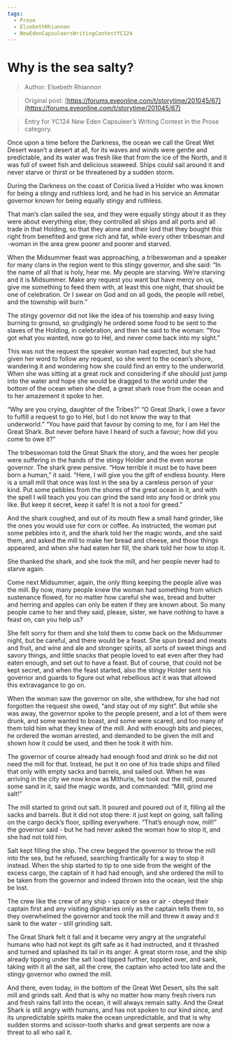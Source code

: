 ```yaml
---
tags:
  - Prose
  - ElsebethRhiannon
  - NewEdenCapsuleersWritingContestYC124
---
```



# Why is the sea salty?

> Author: Elsebeth Rhiannon

> Original post: [https://forums.eveonline.com/t/storytime/201045/67](https://forums.eveonline.com/t/storytime/201045/67)

> Entry for YC124 New Eden Capsuleer’s Writing Contest in the Prose category.


Once upon a time before the Darkness, the ocean we call the Great Wet Desert wasn’t a desert at all, for its waves and winds were gentle and predictable, and its water was fresh like that from the ice of the North, and it was full of sweet fish and delicious seaweed. Ships could sail around it and never starve or thirst or be threatened by a sudden storm.

During the Darkness on the coast of Coricia lived a Holder who was known for being a stingy and ruthless lord, and he had in his service an Ammatar governor known for being equally stingy and ruthless.

That man’s clan sailed the sea, and they were equally stingy about it as they were about everything else; they controlled all ships and all ports and all trade in that Holding, so that they alone and their lord that they bought this right from benefited and grew rich and fat, while every other tribesman and -woman in the area grew poorer and poorer and starved.

When the Midsummer feast was approaching, a tribeswoman and a speaker for many clans in the region went to this stingy governor, and she said: “In the name of all that is holy, hear me. My people are starving. We’re starving and it is Midsummer. Make any request you want but have mercy on us, give me something to feed them with, at least this one night, that should be one of celebration. Or I swear on God and on all gods, the people will rebel, and the township will burn.”

The stingy governor did not like the idea of his township and easy living burning to ground, so grudgingly he ordered some food to be sent to the slaves of the Holding, in celebration, and then he said to the woman: “You got what you wanted, now go to Hel, and never come back into my sight.”

This was not the request the speaker woman had expected, but she had given her word to follow any request, so she went to the ocean’s shore, wandering it and wondering how she could find an entry to the underworld. When she was sitting at a great rock and considering if she should just jump into the water and hope she would be dragged to the world under the bottom of the ocean when she died, a great shark rose from the ocean and to her amazement it spoke to her.

“Why are you crying, daughter of the Tribes?”
“O Great Shark, I owe a favor to fulfill a request to go to Hel, but I do not know the way to that underworld.”
“You have paid that favour by coming to me, for I am Hel the Great Shark. But never before have I heard of such a favour; how did you come to owe it?”

The tribeswoman told the Great Shark the story, and the woes her people were suffering in the hands of the stingy Holder and the even worse governor. The shark grew pensive. “How terrible it must be to have been born a human,” it said. “Here, I will give you the gift of endless bounty. Here is a small mill that once was lost in the sea by a careless person of your kind. Put some pebbles from the shores of the great ocean in it, and with the spell I will teach you you can grind the sand into any food or drink you like. But keep it secret, keep it safe! It is not a tool for greed.”

And the shark coughed, and out of its mouth flew a small hand grinder, like the ones you would use for corn or coffee. As instructed, the woman put some pebbles into it, and the shark told her the magic words, and she said them, and asked the mill to make her bread and cheese, and those things appeared, and when she had eaten her fill, the shark told her how to stop it.

She thanked the shark, and she took the mill, and her people never had to starve again.

Come next Midsummer, again, the only thing keeping the people alive was the mill. By now, many people knew the woman had something from which sustenance flowed, for no matter how careful she was, bread and butter and herring and apples can only be eaten if they are known about. So many people came to her and they said, please, sister, we have nothing to have a feast on, can you help us?

She felt sorry for them and she told them to come back on the Midsummer night, but be careful, and there would be a feast. She spun bread and meats and fruit, and wine and ale and stronger spirits, all sorts of sweet things and savory things, and little snacks that people loved to eat even after they had eaten enough, and set out to have a feast. But of course, that could not be kept secret, and when the feast started, also the stingy Holder sent his governor and guards to figure out what rebellious act it was that allowed this extravagance to go on.

When the woman saw the governor on site, she withdrew, for she had not forgotten the request she owed, “and stay out of my sight”. But while she was away, the governor spoke to the people present, and a lot of them were drunk, and some wanted to boast, and some were scared, and too many of them told him what they knew of the mill. And with enough bits and pieces, he ordered the woman arrested, and demanded to be given the mill and shown how it could be used, and then he took it with him.

The governor of course already had enough food and drink so he did not need the mill for that. Instead, he put it on one of his trade ships and filled that only with empty sacks and barrels, and sailed out. When he was arriving in the city we now know as Mithuris, he took out the mill, poured some sand in it, said the magic words, and commanded: “Mill, grind me salt!”

The mill started to grind out salt. It poured and poured out of it, filling all the sacks and barrels. But it did not stop there: it just kept on going, salt falling on the cargo deck’s floor, spilling everywhere. “That’s enough now, mill!” the governor said - but he had never asked the woman how to stop it, and she had not told him.

Salt kept filling the ship. The crew begged the governor to throw the mill into the sea, but he refused, searching frantically for a way to stop it instead. When the ship started to tip to one side from the weight of the excess cargo, the captain of it had had enough, and she ordered the mill to be taken from the governor and indeed thrown into the ocean, lest the ship be lost.

The crew like the crew of any ship - space or sea or air - obeyed their captain first and any visiting dignitaries only as the captain tells them to, so they overwhelmed the governor and took the mill and threw it away and it sank to the water - still grinding salt.

The Great Shark felt it fall and it became very angry at the ungrateful humans who had not kept its gift safe as it had instructed, and it thrashed and turned and splashed its tail in its anger. A great storm rose, and the ship already tipping under the salt load tipped further, toppled over, and sank, taking with it all the salt, all the crew, the captain who acted too late and the stingy governor who owned the mill.

And there, even today, in the bottom of the Great Wet Desert, sits the salt mill and grinds salt. And that is why no matter how many fresh rivers run and fresh rains fall into the ocean, it will always remain salty. And the Great Shark is still angry with humans, and has not spoken to our kind since, and its unpredictable spirits make the ocean unpredictable, and that is why sudden storms and scissor-tooth sharks and great serpents are now a threat to all who sail it.